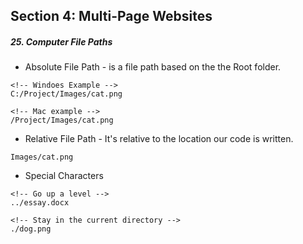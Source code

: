<h2>Section 4: Multi-Page Websites</h2>

<h5>25. Computer File Paths</h5>

- Absolute File Path - is a file path based on the the Root folder.

```
<!-- Windoes Example -->
C:/Project/Images/cat.png

<!-- Mac example -->
/Project/Images/cat.png
```

- Relative File Path - It's relative to the location our code is written.

```
Images/cat.png
```

- Special Characters

```
<!-- Go up a level -->
../essay.docx
```

```
<!-- Stay in the current directory -->
./dog.png
```
